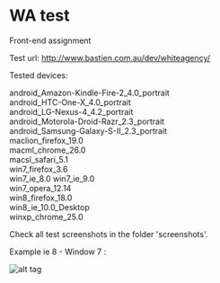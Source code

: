 WA test
===============

Front-end assignment

Test url: 
http://www.bastien.com.au/dev/whiteagency/

Tested devices:

android_Amazon-Kindle-Fire-2_4.0_portrait 	
android_HTC-One-X_4.0_portrait 	
android_LG-Nexus-4_4.2_portrait 	
android_Motorola-Droid-Razr_2.3_portrait 	
android_Samsung-Galaxy-S-II_2.3_portrait 	
maclion_firefox_19.0 	
macml_chrome_26.0 	
macsl_safari_5.1 	
win7_firefox_3.6 	
win7_ie_8.0 
win7_ie_9.0 	
win7_opera_12.14 	
win8_firefox_18.0 	
win8_ie_10.0_Desktop 	
winxp_chrome_25.0 	

Check all test screenshots in the folder 'screenshots'.


Example ie 8 - Window 7 :

![alt tag](https://raw.github.com/zagzagzag/whiteagencytest/master/screenshots/win7_ie_8.0.png)
